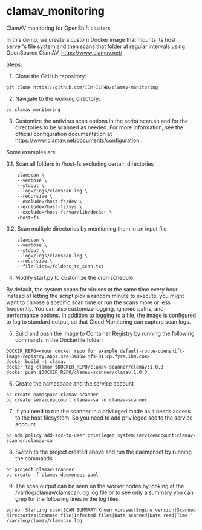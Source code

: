 # clamav_monitoring
ClamAV monitoring for OpenShift clusters

In this demo, we create a custom Docker image that mounts its host server's file system and then scans that folder at regular intervals using OpenSource ClamAV. https://www.clamav.net/

Steps:

1. Clone the GitHub repository:
```
git clone https://github.com/IBM-ICP4D/clamav-monitoring
```

2. Navigate to the working directory:
```
cd clamav_monitoring
```

3. Customize the antivirus scan options in the script scan.sh and for the directories to be scanned as needed. For more information, see the official configuration documentation at https://www.clamav.net/documents/configuration . 

Some examples are 

3.1. Scan all folders in /host-fs excluding certain directories


```
	clamscan \
    --verbose \
    --stdout \
    --log=/logs/clamscan.log \
    --recursive \
    --exclude=/host-fs/dev \
    --exclude=/host-fs/sys \
    --exclude=/host-fs/var/lib/docker \
    /host-fs
```

3.2.  Scan multiple directories by mentioning them in an input file


```
	clamscan \
    --verbose \
    --stdout \
    --log=/logs/clamscan.log \
    --recursive \
    --file-list=/folders_to_scan.txt
```


4. Modify start.py to customize the cron schedule.

By default, the system scans for viruses at the same time every hour. Instead of letting the script pick a random minute to execute, you might want to choose a specific scan time or run the scans more or less frequently. You can also customize logging, ignored paths, and performance options. In addition to logging to a file, the image is configured to log to standard output, so that Cloud Monitoring can capture scan logs.

5. Build and push the image to Container Registry by running the following commands in the Dockerfile folder:

```
DOCKER_REPO=<Your docker repo for example default-route-openshift-image-registry.apps.sre-3m15w-nfs-01.cp.fyre.ibm.com>
docker build -t clamav .
docker tag clamav $DOCKER_REPO/clamav-scanner/clamav:1.0.0
docker push $DOCKER_REPO/clamav-scanner/clamav:1.0.0
```

6. Create the namespace and the service account
```
oc create namespace clamav-scanner
oc create serviceaccount clamav-sa -n clamav-scanner
```

7. If you need to run the scanner in a privileged mode as it needs access to the host filesystem. So you need to add privileged scc to the service account
```
oc adm policy add-scc-to-user privileged system:serviceaccount:clamav-scanner:clamav-sa
```

8. Switch to the project created above and run the daemonset by running the commands
```
oc project clamav-scanner
oc create -f clamav-daemonset.yaml
```

9. The scan output can be seen on the worker nodes by looking at the /var/log/clamav/clamscan.log log file or to see only a summary you can grep for the following lines in the log files.

```
egrep 'Starting scan|SCAN SUMMARY|Known viruses|Engine version|Scanned directories|Scanned file|Infected files|Data scanned|Data read|Time:' /var/log/clamav/clamscan.log
```
